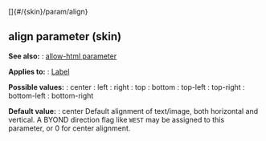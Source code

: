 []{#/{skin}/param/align}
## align parameter (skin)
**See also:**
:   [allow-html parameter](#/%7Bskin%7D/param/allow-html)
<!-- -->
**Applies to:**
:   [Label](#/%7Bskin%7D/control/label)
<!-- -->
**Possible values:**
:   center
:   left
:   right
:   top
:   bottom
:   top-left
:   top-right
:   bottom-left
:   bottom-right
<!-- -->
**Default value:**
:   center
Default alignment of text/image, both horizontal and vertical.
A BYOND direction flag like `WEST` may be assigned to this parameter, or
0 for center alignment.